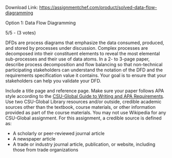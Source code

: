 Download Link: https://assignmentchef.com/product/solved-data-flow-diagramming
<br>
<p class="title">Option 1: Data Flow Diagramming

5/5 - (3 votes)

DFDs are process diagrams that emphasize the data consumed, produced, and stored by processes under discussion. Complex processes are decomposed into their constituent elements to reveal the most elemental sub-processes and their use of data atoms. In a 2- to 3-page paper, describe process decomposition and flow balancing so that non-technical participating stakeholders can understand the notation of the DFD and the requirements specification value it contains. Your goal is to ensure that your stakeholders can help you validate your DFD.

Include a title page and reference page. Make sure your paper follows APA style according to the <a class="sExtlink-processed" href="https://portal.csuglobal.edu/fileman/files/schoology/courses/global/documents/CSU-Global-Guide-to-Writing-and-APA-Requirements.pdf" rel="nofollow">CSU-Global Guide to Writing and APA Requirements</a>. Use two CSU-Global Library resources and/or outside, credible academic sources other than the textbook, course materials, or other information provided as part of the course materials. You may not use Wikipedia for any CSU-Global assignment. For this assignment, a credible source is defined as:

<ul>

 <li>A scholarly or peer-reviewed journal article</li>

 <li>A newspaper article</li>

 <li>A trade or industry journal article, publication, or website, including those from trade organizations</li>